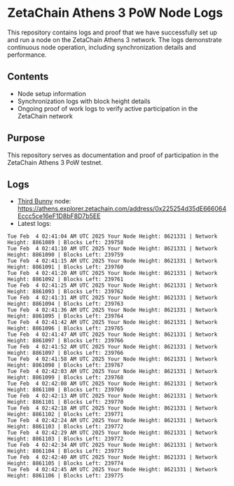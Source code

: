 # ZetaChain Athens 3 PoW Node Logs
This repository contains logs and proof that we have successfully set up and run a node on the ZetaChain Athens 3 network. The logs demonstrate continuous node operation, including synchronization details and performance.

## Contents
- Node setup information
- Synchronization logs with block height details
- Ongoing proof of work logs to verify active participation in the ZetaChain network

## Purpose
This repository serves as documentation and proof of participation in the ZetaChain Athens 3 PoW testnet.

## Logs

- [Third Bunny](https://thirdbunny.xyz/) node: https://athens.explorer.zetachain.com/address/0x225254d35dE666064Eccc5ce16eF1D8bF8D7b5EE
- Latest logs:
```
Tue Feb  4 02:41:04 AM UTC 2025 Your Node Height: 8621331 | Network Height: 8861089 | Blocks Left: 239758
Tue Feb  4 02:41:10 AM UTC 2025 Your Node Height: 8621331 | Network Height: 8861090 | Blocks Left: 239759
Tue Feb  4 02:41:15 AM UTC 2025 Your Node Height: 8621331 | Network Height: 8861091 | Blocks Left: 239760
Tue Feb  4 02:41:20 AM UTC 2025 Your Node Height: 8621331 | Network Height: 8861092 | Blocks Left: 239761
Tue Feb  4 02:41:25 AM UTC 2025 Your Node Height: 8621331 | Network Height: 8861093 | Blocks Left: 239762
Tue Feb  4 02:41:31 AM UTC 2025 Your Node Height: 8621331 | Network Height: 8861094 | Blocks Left: 239763
Tue Feb  4 02:41:36 AM UTC 2025 Your Node Height: 8621331 | Network Height: 8861095 | Blocks Left: 239764
Tue Feb  4 02:41:42 AM UTC 2025 Your Node Height: 8621331 | Network Height: 8861096 | Blocks Left: 239765
Tue Feb  4 02:41:47 AM UTC 2025 Your Node Height: 8621331 | Network Height: 8861097 | Blocks Left: 239766
Tue Feb  4 02:41:52 AM UTC 2025 Your Node Height: 8621331 | Network Height: 8861097 | Blocks Left: 239766
Tue Feb  4 02:41:58 AM UTC 2025 Your Node Height: 8621331 | Network Height: 8861098 | Blocks Left: 239767
Tue Feb  4 02:42:03 AM UTC 2025 Your Node Height: 8621331 | Network Height: 8861099 | Blocks Left: 239768
Tue Feb  4 02:42:08 AM UTC 2025 Your Node Height: 8621331 | Network Height: 8861100 | Blocks Left: 239769
Tue Feb  4 02:42:13 AM UTC 2025 Your Node Height: 8621331 | Network Height: 8861101 | Blocks Left: 239770
Tue Feb  4 02:42:18 AM UTC 2025 Your Node Height: 8621331 | Network Height: 8861102 | Blocks Left: 239771
Tue Feb  4 02:42:24 AM UTC 2025 Your Node Height: 8621331 | Network Height: 8861103 | Blocks Left: 239772
Tue Feb  4 02:42:29 AM UTC 2025 Your Node Height: 8621331 | Network Height: 8861103 | Blocks Left: 239772
Tue Feb  4 02:42:34 AM UTC 2025 Your Node Height: 8621331 | Network Height: 8861104 | Blocks Left: 239773
Tue Feb  4 02:42:40 AM UTC 2025 Your Node Height: 8621331 | Network Height: 8861105 | Blocks Left: 239774
Tue Feb  4 02:42:45 AM UTC 2025 Your Node Height: 8621331 | Network Height: 8861106 | Blocks Left: 239775
```
